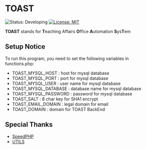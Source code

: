 # TOAST
![Status: Developing](https://img.shields.io/badge/Status-Developing-orange.svg)
[![License: MIT](https://img.shields.io/badge/License-MIT-blue.svg)](https://opensource.org/licenses/MIT)

**TOAST** stands for 
**T**eaching Affairs **O**ffice **A**utomation **S**ys**T**em

## Setup Notice
To run this program, you need to set the following variables in functions.php:
* TOAST_MYSQL_HOST : host for mysql database
* TOAST_MYSQL_PORT : port for mysql database
* TOAST_MYSQL_USER : user name for mysql database
* TOAST_MYSQL_DATABASE : database name for mysql database
* TOAST_MYSQL_PASSWORD : password for mysql database
* TOAST_SALT : 8 char key for SHA1 encrypt
* TOAST_EMAIL_DOMAIN : legal domain for email
* TOAST_DOMAIN : domain for TOAST BackEnd

## Special Thanks
* [SpeedPHP](https://github.com/SpeedPHP/speed)
* [UTILS](https://github.com/wkii/utils/)
